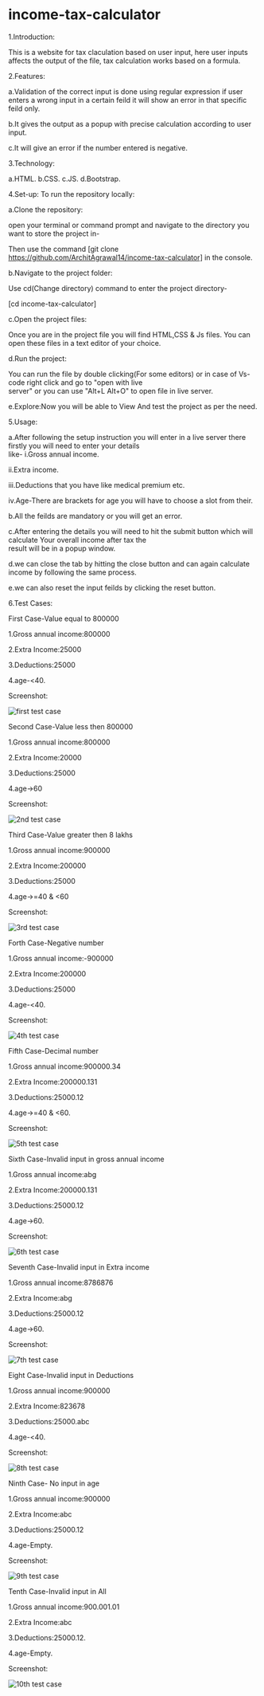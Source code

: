 # income-tax-calculator
1.Introduction:

This is a website for tax claculation based on user input, here user inputs affects the output of the file, 
tax calculation works based on a formula.

2.Features:

a.Validation of the correct input is done using regular expression if user enters a wrong input in a certain feild it will show an error in that specific feild only.

b.It gives the output as a popup with precise calculation according to user input.

c.It will give an error if the number entered is negative. 

3.Technology:

a.HTML.
b.CSS.
c.JS.
d.Bootstrap.

4.Set-up:
To run the repository locally:

a.Clone the repository:

  open your terminal or command prompt and navigate to the directory you want to store the project in-
  
  Then use the command [git clone https://github.com/ArchitAgrawal14/income-tax-calculator] in the console.
  
b.Navigate to the project folder:

  Use cd(Change directory) command to enter the project directory-
  
  [cd income-tax-calculator]
  
c.Open the project files:

  Once you are in the project file you will find HTML,CSS & Js files. You can open these files in a text editor of your        choice.

d.Run the project:

  You can run the file by double clicking(For some editors) or in case of Vs-code right click and go to "open with live   
  server" or you can use "Alt+L Alt+O" to open file in live server.
  
e.Explore:Now you will be able to View And test the project as per the need.

5.Usage:

a.After following the setup instruction you will enter in a live server there firstly you will need to enter your details   
  like-
  i.Gross annual income.
  
  ii.Extra income.
  
  iii.Deductions that you have like medical premium etc.
  
  iv.Age-There are brackets for age you will have to choose a slot from their.
  
b.All the feilds are mandatory or you will get an error.

c.After entering the details you will need to hit the submit button which will calculate Your overall income after tax the   
result will be in a popup window.  

d.we can close the tab by hitting the close button and can again calculate income by following the same process.

e.we can also reset the input feilds by clicking the reset button.

6.Test Cases:

First Case-Value equal to 800000

  1.Gross annual income:800000

  2.Extra Income:25000

  3.Deductions:25000

  4.age-<40.

  Screenshot:
  
  ![first test case](https://github.com/ArchitAgrawal14/income-tax-calculator/assets/82366674/e032e927-8001-432f-8323-edede29d7a5b)


Second Case-Value less then 800000

  1.Gross annual income:800000

  2.Extra Income:20000

  3.Deductions:25000

  4.age->60

  Screenshot:
  
  ![2nd test case](https://github.com/ArchitAgrawal14/income-tax-calculator/assets/82366674/c2825380-6355-4ae1-8e85-d71f4a26408e)

  
Third Case-Value greater then 8 lakhs

  1.Gross annual income:900000

  2.Extra Income:200000

  3.Deductions:25000

  4.age->=40 & <60

  Screenshot:

  ![3rd test case](https://github.com/ArchitAgrawal14/income-tax-calculator/assets/82366674/0c77e35e-9306-4ca6-a516-fe486385ef4b)
  
Forth Case-Negative number

  1.Gross annual income:-900000

  2.Extra Income:200000

  3.Deductions:25000

  4.age-<40.

  Screenshot:

  ![4th test case](https://github.com/ArchitAgrawal14/income-tax-calculator/assets/82366674/e0ed4c69-0287-48b4-af57-7d761ce422d4)

  
Fifth Case-Decimal number

  1.Gross annual income:900000.34

  2.Extra Income:200000.131

  3.Deductions:25000.12

  4.age->=40 & <60.
  
  Screenshot:

  ![5th test case](https://github.com/ArchitAgrawal14/income-tax-calculator/assets/82366674/0d38a16e-fbd0-48e8-9033-939d4a588989)


Sixth Case-Invalid input in gross annual income

  1.Gross annual income:abg

  2.Extra Income:200000.131

  3.Deductions:25000.12

  4.age->60.

  Screenshot:

  ![6th test case](https://github.com/ArchitAgrawal14/income-tax-calculator/assets/82366674/45a9fa81-04f8-40a8-8dc2-7e61dd1cdf09)


Seventh Case-Invalid input in Extra income

  1.Gross annual income:8786876

  2.Extra Income:abg

  3.Deductions:25000.12

  4.age->60.

  Screenshot:

  ![7th test case](https://github.com/ArchitAgrawal14/income-tax-calculator/assets/82366674/220d57d8-2918-4d68-a0c1-2318132abd6a)


Eight Case-Invalid input in Deductions

  1.Gross annual income:900000

  2.Extra Income:823678

  3.Deductions:25000.abc

  4.age-<40.

  Screenshot:

  ![8th test case](https://github.com/ArchitAgrawal14/income-tax-calculator/assets/82366674/4b1c3ab6-b1fb-44b7-aa8f-1f96e842790c)

  
Ninth Case- No input in age

  1.Gross annual income:900000

  2.Extra Income:abc

  3.Deductions:25000.12

  4.age-Empty.

  Screenshot:

  ![9th test case](https://github.com/ArchitAgrawal14/income-tax-calculator/assets/82366674/3dec94f7-a53e-4fbb-80cb-23d1152a74da)

  
Tenth Case-Invalid input in All

  1.Gross annual income:900.001.01

  2.Extra Income:abc

  3.Deductions:25000.12.
  
  4.age-Empty.

  Screenshot:

  ![10th test case](https://github.com/ArchitAgrawal14/income-tax-calculator/assets/82366674/44f2208b-dcdd-498f-aa85-f6feca3b7d26)


  
  
